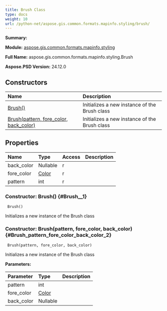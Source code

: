 ```yaml
---
title: Brush Class
type: docs
weight: 10
url: /python-net/aspose.gis.common.formats.mapinfo.styling/brush/
---
```


**Summary:** 

**Module:** [aspose.gis.common.formats.mapinfo.styling](/psd/python-net/aspose.gis.common.formats.mapinfo.styling/)

**Full Name:** aspose.gis.common.formats.mapinfo.styling.Brush

**Aspose.PSD Version:** 24.12.0

## **Constructors**
| **Name** | **Description** |
| :- | :- |
| [Brush()](#Brush__1) | Initializes a new instance of the Brush class |
| [Brush(pattern, fore_color, back_color)](#Brush_pattern_fore_color_back_color_2) | Initializes a new instance of the Brush class |
## **Properties**
| **Name** | **Type** | **Access** | **Description** |
| :- | :- | :- | :- |
| back_color | Nullable<Color> | r |    |
| fore_color | [Color](/psd/python-net/aspose.gis.common.formats.mapinfo.styling/color) | r |    |
| pattern | int | r |    |


### Constructor: Brush() {#Brush__1}


```
 Brush() 
```

Initializes a new instance of the Brush class

### Constructor: Brush(pattern, fore_color, back_color) {#Brush_pattern_fore_color_back_color_2}


```
 Brush(pattern, fore_color, back_color) 
```

Initializes a new instance of the Brush class

**Parameters:**

| Parameter | Type | Description |
| :- | :- | :- |
| pattern | int |  |
| fore_color | [Color](/psd/python-net/aspose.gis.common.formats.mapinfo.styling/color) |  |
| back_color | Nullable<Color> |  |

